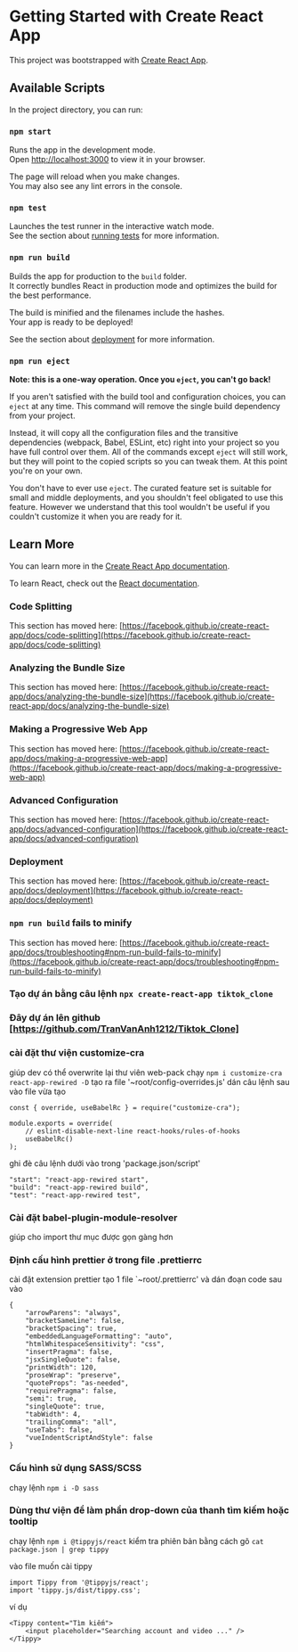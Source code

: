 # Getting Started with Create React App

This project was bootstrapped with [Create React App](https://github.com/facebook/create-react-app).

## Available Scripts

In the project directory, you can run:

### `npm start`

Runs the app in the development mode.\
Open [http://localhost:3000](http://localhost:3000) to view it in your browser.

The page will reload when you make changes.\
You may also see any lint errors in the console.

### `npm test`

Launches the test runner in the interactive watch mode.\
See the section about [running tests](https://facebook.github.io/create-react-app/docs/running-tests) for more information.

### `npm run build`

Builds the app for production to the `build` folder.\
It correctly bundles React in production mode and optimizes the build for the best performance.

The build is minified and the filenames include the hashes.\
Your app is ready to be deployed!

See the section about [deployment](https://facebook.github.io/create-react-app/docs/deployment) for more information.

### `npm run eject`

**Note: this is a one-way operation. Once you `eject`, you can't go back!**

If you aren't satisfied with the build tool and configuration choices, you can `eject` at any time. This command will remove the single build dependency from your project.

Instead, it will copy all the configuration files and the transitive dependencies (webpack, Babel, ESLint, etc) right into your project so you have full control over them. All of the commands except `eject` will still work, but they will point to the copied scripts so you can tweak them. At this point you're on your own.

You don't have to ever use `eject`. The curated feature set is suitable for small and middle deployments, and you shouldn't feel obligated to use this feature. However we understand that this tool wouldn't be useful if you couldn't customize it when you are ready for it.

## Learn More

You can learn more in the [Create React App documentation](https://facebook.github.io/create-react-app/docs/getting-started).

To learn React, check out the [React documentation](https://reactjs.org/).

### Code Splitting

This section has moved here: [https://facebook.github.io/create-react-app/docs/code-splitting](https://facebook.github.io/create-react-app/docs/code-splitting)

### Analyzing the Bundle Size

This section has moved here: [https://facebook.github.io/create-react-app/docs/analyzing-the-bundle-size](https://facebook.github.io/create-react-app/docs/analyzing-the-bundle-size)

### Making a Progressive Web App

This section has moved here: [https://facebook.github.io/create-react-app/docs/making-a-progressive-web-app](https://facebook.github.io/create-react-app/docs/making-a-progressive-web-app)

### Advanced Configuration

This section has moved here: [https://facebook.github.io/create-react-app/docs/advanced-configuration](https://facebook.github.io/create-react-app/docs/advanced-configuration)

### Deployment

This section has moved here: [https://facebook.github.io/create-react-app/docs/deployment](https://facebook.github.io/create-react-app/docs/deployment)

### `npm run build` fails to minify

This section has moved here: [https://facebook.github.io/create-react-app/docs/troubleshooting#npm-run-build-fails-to-minify](https://facebook.github.io/create-react-app/docs/troubleshooting#npm-run-build-fails-to-minify)

### Tạo dự án bằng câu lệnh `npx create-react-app tiktok_clone`

### Đây dự án lên github [https://github.com/TranVanAnh1212/Tiktok_Clone]

### cài đặt thư viện customize-cra

giúp dev có thể overwrite lại thư viên web-pack
chạy `npm i customize-cra react-app-rewired -D`
tạo ra file '~root/config-overrides.js' dán câu lệnh sau vào file vừa tạo

```
const { override, useBabelRc } = require("customize-cra");

module.exports = override(
    // eslint-disable-next-line react-hooks/rules-of-hooks
    useBabelRc()
);

```

ghi đè câu lệnh dưới vào trong 'package.json/script'

```
"start": "react-app-rewired start",
"build": "react-app-rewired build",
"test": "react-app-rewired test",

```

### Cài đặt babel-plugin-module-resolver

giúp cho import thư mục được gọn gàng hơn

### Định cấu hình prettier ở trong file .prettierrc

cài đặt extension prettier
tạo 1 file `~root/.prettierrc' và dán đoạn code sau vào

```
{
    "arrowParens": "always",
    "bracketSameLine": false,
    "bracketSpacing": true,
    "embeddedLanguageFormatting": "auto",
    "htmlWhitespaceSensitivity": "css",
    "insertPragma": false,
    "jsxSingleQuote": false,
    "printWidth": 120,
    "proseWrap": "preserve",
    "quoteProps": "as-needed",
    "requirePragma": false,
    "semi": true,
    "singleQuote": true,
    "tabWidth": 4,
    "trailingComma": "all",
    "useTabs": false,
    "vueIndentScriptAndStyle": false
}

```

### Cấu hình sử dụng SASS/SCSS

chạy lệnh `npm i -D sass`

### Dùng thư viện để làm phần drop-down của thanh tìm kiếm hoặc tooltip

chạy lệnh `npm i @tippyjs/react`
kiểm tra phiên bản bằng cách gõ `cat package.json | grep tippy`

vào file muốn cài tippy

```
import Tippy from '@tippyjs/react';
import 'tippy.js/dist/tippy.css';

```

ví dụ

```
<Tippy content="Tìm kiếm">
    <input placeholder="Searching account and video ..." />
</Tippy>
```
